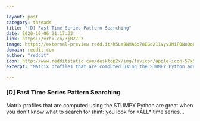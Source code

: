 ```yaml
---

layout: post
category: threads
title: "[D] Fast Time Series Pattern Searching"
date: 2020-10-06 21:17:33
link: https://vrhk.co/3jBZ7Lz
image: https://external-preview.redd.it/h5La9NMA6o78EGoX11VyvJMiF0No0oLJ4aP2uKSDATk.jpg?width=1200&height=628.272251309&auto=webp&crop=1200:628.272251309,smart&s=d61e0a51962f30eec62e2403bef7329755c23912
domain: reddit.com
author: "reddit"
icon: http://www.redditstatic.com/desktop2x/img/favicon/apple-icon-57x57.png
excerpt: "Matrix profiles that are computed using the STUMPY Python are great when you don't know what to search for (hint: you look for \*ALL\* time series..."

---
```


### [D] Fast Time Series Pattern Searching

Matrix profiles that are computed using the STUMPY Python are great when you don't know what to search for (hint: you look for \*ALL\* time series...